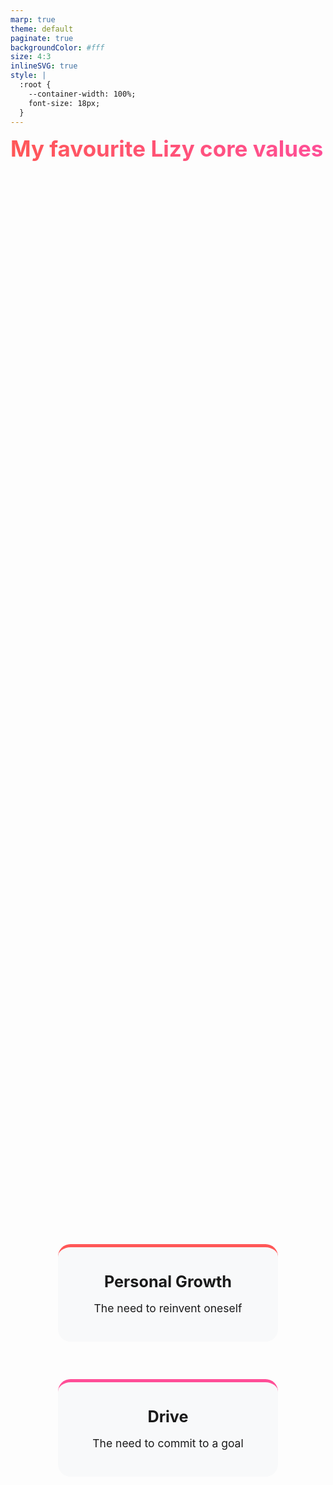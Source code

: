 ```yaml
---
marp: true
theme: default
paginate: true
backgroundColor: #fff
size: 4:3
inlineSVG: true
style: |
  :root {
    --container-width: 100%;
    font-size: 18px;
  }
---
```


<style>
section {
  font-family: 'Montserrat', 'Segoe UI', sans-serif;
  padding: 30px 25px;
  background-color: #ffffff;
  color: #333333;
  box-sizing: border-box;
  overflow: hidden;
  width: 100%;
  display: block;
  position: relative;
  height: 100%;
}

h1 {
  background: linear-gradient(90deg, #FF5757 0%, #FF4E97 100%);
  -webkit-background-clip: text;
  -webkit-text-fill-color: transparent;
  background-clip: text;
  font-size: 2.5em;
  width: 100%;
  margin-bottom: 0.7em;
  margin-top: 0.3em;
}

.journey-item {
  margin-bottom: 12px;
  border-left: 4px solid #FF5757;
  padding-left: 10px;
  width: 100%;
  box-sizing: border-box;
  overflow-wrap: break-word;
  text-align: left;
}

.journey-item p {
  margin: 8px 0;
  font-size: 1em;
  line-height: 1.4;
}

.highlight {
  background: linear-gradient(90deg, #FF5757 0%, #FF4E97 100%);
  -webkit-background-clip: text;
  -webkit-text-fill-color: transparent;
  background-clip: text;
  font-weight: bold;
}

.value-card {
  text-align: center;
  width: 70%;
  max-width: 500px;
  padding: 40px 25px;
  background-color: #f8f9fa;
  border-radius: 20px;
  border-top: 5px solid;
  box-sizing: border-box;
  margin-bottom: 25px;
  display: flex;
  flex-direction: column;
  justify-content: center;
  margin-left: auto;
  margin-right: auto;
}

.value-card h2 {
  font-size: 1.8em;
  margin-top: 0;
  margin-bottom: 15px;
}

.value-card p {
  font-size: 1.25em;
  line-height: 1.5;
  margin: 0;
}

.value-card:nth-child(1) {
  border-top-color: #FF5757;
}

.value-card:nth-child(2) {
  border-top-color: #FF4E97;
}

.flex-container {
  display: flex;
  flex-direction: column;
  justify-content: center;
  margin-top: 40px;
  flex-wrap: wrap;
  width: 100%;
  max-width: 100%;
  gap: 35px;
  align-items: center;
  height: calc(100% - 120px);
}

.phase {
  background-color: #f8f9fa;
  border-radius: 15px;
  padding: 18px;
  margin: 15px auto;
  width: 85%;
  max-width: 650px;
  box-sizing: border-box;
  overflow: hidden;
}

.phase h3 {
  font-size: 1.3em;
  margin-top: 0;
  margin-bottom: 10px;
  color: #333;
}

.story {
  font-style: italic;
  margin: 25px auto;
  padding: 20px;
  background-color: #fff;
  border-radius: 10px;
  box-shadow: 0 3px 8px rgba(0,0,0,0.12);
  width: 85%;
  max-width: 650px;
  box-sizing: border-box;
  overflow-wrap: break-word;
  font-size: 1.05em;
  line-height: 1.5;
}

.story.full-width {
  width: 100%;
  max-width: 100%;
}
</style>

# My favourite Lizy core values

<div class="flex-container">
  <div class="value-card">
    <h2>Personal Growth</h2>
    <p>The need to reinvent oneself</p>
  </div>
  <div class="value-card">
    <h2>Drive</h2>
    <p>The need to commit to a goal</p>
  </div>
</div>

![bg right:0% 100%](https://via.placeholder.com/500x300/FF5757/ffffff?text=)

---

# Personal Growth: The Technical Evolution

<div class="phase">
  <h3>Phase 1: Cloud Foundations</h3>
  <div class="journey-item">
    <p>Python | AWS Lambda | CloudFormation</p>
    <p>Learning a new language and ecosystem</p>
    <p>Building scalable serverless applications</p>
    <p>Learning to deploy and manage cloud infrastructure</p>
  </div>
</div>

<div class="phase">
  <h3>Phase 2: Advanced Architecture & AI</h3>
  <div class="journey-item">
    <p>DDD/Hexagonal Architecture + LLMs</p>
    <p>Building complex systems with clean architecture to keep delivering value.</p>
    <p>Creating intelligent, agentic applications (in-progress)</p>
  </div>
</div>

![bg right:0% 100%](https://via.placeholder.com/500x300/FF5757/ffffff?text=)

---

# Drive: The need to commit to a goal.

<div class="story full-width">
  <p>"Fines were not working because of a recent switch to a new infrastructure for our AI applications. Needed to push into the wee hours
  so the business is not impacted."</p>
</div>

<div class="phase">
  <h3>What Drive Means</h3>
  <div class="journey-item">
    <p>Taking ownership of problems until they're solved</p>
    <p>Doing what's necessary, even if sometimes difficult.</p>
    <p>Not settling for the lowest common denominator.</p>
    <p>But perfection should stay a moving target! There's no absolutes.</p>
  </div>
</div>

![bg right:0% 100%](https://via.placeholder.com/500x300/FF4E97/ffffff?text=)
